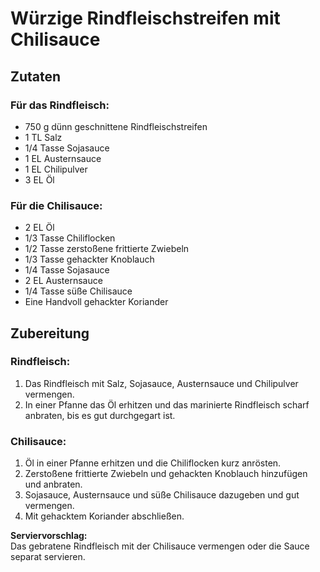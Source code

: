 # Würzige Rindfleischstreifen mit Chilisauce

## Zutaten

### Für das Rindfleisch:
- 750 g dünn geschnittene Rindfleischstreifen  
- 1 TL Salz  
- 1/4 Tasse Sojasauce  
- 1 EL Austernsauce  
- 1 EL Chilipulver  
- 3 EL Öl  

### Für die Chilisauce:
- 2 EL Öl  
- 1/3 Tasse Chiliflocken  
- 1/2 Tasse zerstoßene frittierte Zwiebeln  
- 1/3 Tasse gehackter Knoblauch  
- 1/4 Tasse Sojasauce  
- 2 EL Austernsauce  
- 1/4 Tasse süße Chilisauce  
- Eine Handvoll gehackter Koriander  

## Zubereitung

### Rindfleisch:
1. Das Rindfleisch mit Salz, Sojasauce, Austernsauce und Chilipulver vermengen.  
2. In einer Pfanne das Öl erhitzen und das marinierte Rindfleisch scharf anbraten, bis es gut durchgegart ist.  

### Chilisauce:
1. Öl in einer Pfanne erhitzen und die Chiliflocken kurz anrösten.  
2. Zerstoßene frittierte Zwiebeln und gehackten Knoblauch hinzufügen und anbraten.  
3. Sojasauce, Austernsauce und süße Chilisauce dazugeben und gut vermengen.  
4. Mit gehacktem Koriander abschließen.  

**Serviervorschlag:**  
Das gebratene Rindfleisch mit der Chilisauce vermengen oder die Sauce separat servieren.